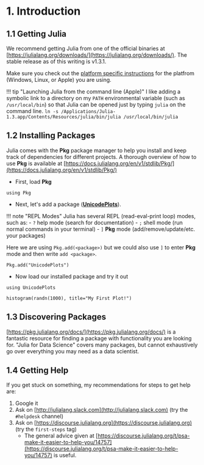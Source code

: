 # 1. Introduction

## 1.1 Getting Julia

We recommend getting Julia from one of the official binaries at [https://julialang.org/downloads/](https://julialang.org/downloads/).  The stable release as of this writing is v1.3.1.

Make sure you check out the [platform specific instructions](https://julialang.org/downloads/platform/) for the platfrom (Windows, Linux, or Apple) you are using. 

!!! tip "Launching Julia from the command line (Apple)"
    I like adding a symbolic link to a directory on my `PATH` environmental variable (such as `/usr/local/bin`) so that Julia can be opened just by typing `julia` on the command line.
    ```
    ln -s /Applications/Julia-1.3.app/Contents/Resources/julia/bin/julia /usr/local/bin/julia
    ```
    

## 1.2 Installing Packages

Julia comes with the **Pkg** package manager to help you install and keep track of dependencies for different projects.  A thorough overview of how to use **Pkg** is available at [https://docs.julialang.org/en/v1/stdlib/Pkg/](https://docs.julialang.org/en/v1/stdlib/Pkg/)

- First, load **Pkg**
  
```@repl 1
using Pkg
```

- Next, let's add a package ([**UnicodePlots**](https://github.com/Evizero/UnicodePlots.jl)).

!!! note "REPL Modes"
    Julia has several REPL (read-eval-print loop) modes, such as:
    - `?` help mode (search for documentation)
    - `;` shell mode (run normal commands in your terminal)
    - `]` **Pkg** mode (add/remove/update/etc. your packages)

Here we are using `Pkg.add(<package>)` but we could also use `]` to enter **Pkg** mode and then write `add <package>`.

```@repl 1
Pkg.add("UnicodePlots")
```
- Now load our installed package and try it out

```@repl 1
using UnicodePlots

histogram(randn(1000), title="My First Plot!")
```

## 1.3 Discovering Packages

[https://pkg.julialang.org/docs/](https://pkg.julialang.org/docs/) is a fantastic resource for finding a package with functionality you are looking for.  "Julia for Data Science" covers many packages, but cannot exhaustively go over everything you may need as a data scientist.

## 1.4 Getting Help

If you get stuck on something, my recommendations for steps to get help are:

1. Google it
2. Ask on [http://julialang.slack.com](http://julialang.slack.com) (try the `#helpdesk` channel)
3. Ask on [https://discourse.julialang.org](https://discourse.julialang.org) (try the `first-steps` tag)
    - The general advice given at [https://discourse.julialang.org/t/psa-make-it-easier-to-help-you/14757](https://discourse.julialang.org/t/psa-make-it-easier-to-help-you/14757) is useful.
